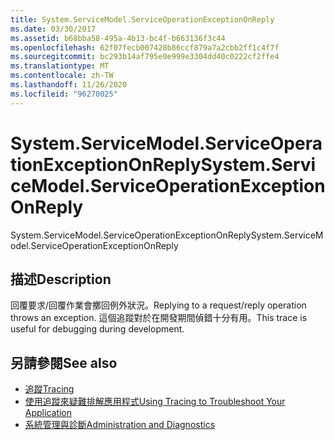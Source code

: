 ```yaml
---
title: System.ServiceModel.ServiceOperationExceptionOnReply
ms.date: 03/30/2017
ms.assetid: b68bba58-495a-4b13-bc4f-b663136f3c44
ms.openlocfilehash: 62f07fecb007428b86ccf879a7a2cbb2ff1c4f7f
ms.sourcegitcommit: bc293b14af795e0e999e3304dd40c0222cf2ffe4
ms.translationtype: MT
ms.contentlocale: zh-TW
ms.lasthandoff: 11/26/2020
ms.locfileid: "96270025"
---
```

# <a name="systemservicemodelserviceoperationexceptiononreply"></a><span data-ttu-id="da8ac-102">System.ServiceModel.ServiceOperationExceptionOnReply</span><span class="sxs-lookup"><span data-stu-id="da8ac-102">System.ServiceModel.ServiceOperationExceptionOnReply</span></span>

<span data-ttu-id="da8ac-103">System.ServiceModel.ServiceOperationExceptionOnReply</span><span class="sxs-lookup"><span data-stu-id="da8ac-103">System.ServiceModel.ServiceOperationExceptionOnReply</span></span>  
  
## <a name="description"></a><span data-ttu-id="da8ac-104">描述</span><span class="sxs-lookup"><span data-stu-id="da8ac-104">Description</span></span>  

 <span data-ttu-id="da8ac-105">回覆要求/回覆作業會擲回例外狀況。</span><span class="sxs-lookup"><span data-stu-id="da8ac-105">Replying to a request/reply operation throws an exception.</span></span> <span data-ttu-id="da8ac-106">這個追蹤對於在開發期間偵錯十分有用。</span><span class="sxs-lookup"><span data-stu-id="da8ac-106">This trace is useful for debugging during development.</span></span>  
  
## <a name="see-also"></a><span data-ttu-id="da8ac-107">另請參閱</span><span class="sxs-lookup"><span data-stu-id="da8ac-107">See also</span></span>

- [<span data-ttu-id="da8ac-108">追蹤</span><span class="sxs-lookup"><span data-stu-id="da8ac-108">Tracing</span></span>](index.md)
- [<span data-ttu-id="da8ac-109">使用追蹤來疑難排解應用程式</span><span class="sxs-lookup"><span data-stu-id="da8ac-109">Using Tracing to Troubleshoot Your Application</span></span>](using-tracing-to-troubleshoot-your-application.md)
- [<span data-ttu-id="da8ac-110">系統管理與診斷</span><span class="sxs-lookup"><span data-stu-id="da8ac-110">Administration and Diagnostics</span></span>](../index.md)
